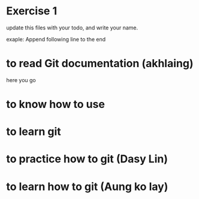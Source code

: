 # Exercise 1
update this files with your todo, and write your name.

exaple: Append following line to the end
# to read Git documentation (akhlaing)
here you go

# to know how to use 
# to learn git
# to practice how to git (Dasy Lin)
# to learn how to git (Aung ko lay)
